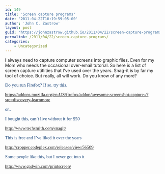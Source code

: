 ```yaml
---
id: 149
title: 'Screen capture programs'
date: '2011-04-22T10:19:59-05:00'
author: 'John C. Zastrow'
layout: post
guid: 'https://johnzastrow.github.io/2011/04/22/screen-capture-programs/'
permalink: /2011/04/22/screen-capture-programs/
categories:
    - Uncategorized
---
```


I always need to capture computer screens into graphic files. Even for my Mom who needs the occasional over-email tutorial. So here is a list of screen capture utitlities that I’ve used over the years. Snag-it is by far my tool of choice. But really, all will work. Do you know of any more?

<span style="font-size: 11.0pt; font-family: 'Calibri','sans-serif'; color: #1f497d;">Do you run Firefox? If so, try this.</span>

<span style="font-size: 11.0pt; font-family: 'Calibri','sans-serif'; color: #1f497d;"><https://addons.mozilla.org/en-US/firefox/addon/awesome-screenshot-capture-/?src=discovery-learnmore></span>

<span style="font-size: 11.0pt; font-family: 'Calibri','sans-serif'; color: #1f497d;"> or..</span>

<span style="font-size: 11.0pt; font-family: 'Calibri','sans-serif'; color: #1f497d;"> I bought this, can’t live without it for $50</span>

<span style="font-size: 11.0pt; font-family: 'Calibri','sans-serif'; color: #1f497d;"><http://www.techsmith.com/snagit/></span>

<span style="font-size: 11.0pt; font-family: 'Calibri','sans-serif'; color: #1f497d;"> </span>

<span style="font-size: 11.0pt; font-family: 'Calibri','sans-serif'; color: #1f497d;"> </span>

<span style="font-size: 11.0pt; font-family: 'Calibri','sans-serif'; color: #1f497d;">This is free and I’ve liked it over the years</span>

<span style="font-size: 11.0pt; font-family: 'Calibri','sans-serif'; color: #1f497d;"><http://cropper.codeplex.com/releases/view/56509></span>

<span style="font-size: 11.0pt; font-family: 'Calibri','sans-serif'; color: #1f497d;"> </span>

<span style="font-size: 11.0pt; font-family: 'Calibri','sans-serif'; color: #1f497d;">Some people like this, but I never got into it</span>

<span style="font-size: 11.0pt; font-family: 'Calibri','sans-serif'; color: #1f497d;"><http://www.gadwin.com/printscreen/></span>

<span style="font-size: 11.0pt; font-family: 'Calibri','sans-serif'; color: #1f497d;"> </span>

